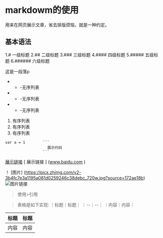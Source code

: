 # markdowm的使用
用来在网页展示文章，省去排版烦恼，就是一种约定。
## 基本语法
1.#  一级标题
2.## 二级标题
3.### 三级标题
4.#### 四级标题
5.##### 五级标题
6.###### 六级标题

这是一段落p

-    -  -无序列表
-    -  -无序列表
-    -  -无序列表

1. 有序列表
2. 有序列表
3. 有序列表

```
var a = 1        ```
                   展示代码
                 ```         
```
[展示链接](www.baidu.com)    [ 展示链接 ] (www.baidu.com )

！ [图片] (https://picx.zhimg.com/v2-3b4fc7e3a1195a081d0259246c38debc_720w.jpg?source=172ae18b)
![图片链接](https://picx.zhimg.com/v2-3b4fc7e3a1195a081d0259246c38debc_720w.jpg?source=172ae18b)

> 使用>引用

>表格是如下实现:
> ｜标题｜标题｜
> ｜--｜--｜
> ｜内容｜内容｜


|标题|标题|
|--|--|
|内容|内容|
